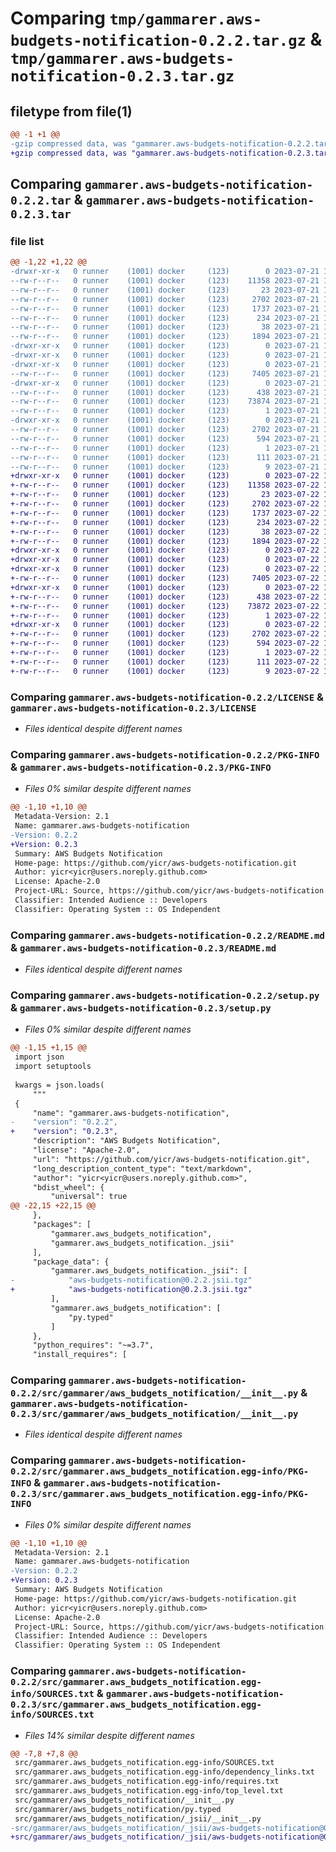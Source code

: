 # Comparing `tmp/gammarer.aws-budgets-notification-0.2.2.tar.gz` & `tmp/gammarer.aws-budgets-notification-0.2.3.tar.gz`

## filetype from file(1)

```diff
@@ -1 +1 @@
-gzip compressed data, was "gammarer.aws-budgets-notification-0.2.2.tar", last modified: Fri Jul 21 19:20:25 2023, max compression
+gzip compressed data, was "gammarer.aws-budgets-notification-0.2.3.tar", last modified: Sat Jul 22 19:18:44 2023, max compression
```

## Comparing `gammarer.aws-budgets-notification-0.2.2.tar` & `gammarer.aws-budgets-notification-0.2.3.tar`

### file list

```diff
@@ -1,22 +1,22 @@
-drwxr-xr-x   0 runner    (1001) docker     (123)        0 2023-07-21 19:20:25.543465 gammarer.aws-budgets-notification-0.2.2/
--rw-r--r--   0 runner    (1001) docker     (123)    11358 2023-07-21 19:20:10.000000 gammarer.aws-budgets-notification-0.2.2/LICENSE
--rw-r--r--   0 runner    (1001) docker     (123)       23 2023-07-21 19:20:10.000000 gammarer.aws-budgets-notification-0.2.2/MANIFEST.in
--rw-r--r--   0 runner    (1001) docker     (123)     2702 2023-07-21 19:20:25.543465 gammarer.aws-budgets-notification-0.2.2/PKG-INFO
--rw-r--r--   0 runner    (1001) docker     (123)     1737 2023-07-21 19:20:10.000000 gammarer.aws-budgets-notification-0.2.2/README.md
--rw-r--r--   0 runner    (1001) docker     (123)      234 2023-07-21 19:20:10.000000 gammarer.aws-budgets-notification-0.2.2/pyproject.toml
--rw-r--r--   0 runner    (1001) docker     (123)       38 2023-07-21 19:20:25.543465 gammarer.aws-budgets-notification-0.2.2/setup.cfg
--rw-r--r--   0 runner    (1001) docker     (123)     1894 2023-07-21 19:20:10.000000 gammarer.aws-budgets-notification-0.2.2/setup.py
-drwxr-xr-x   0 runner    (1001) docker     (123)        0 2023-07-21 19:20:25.543465 gammarer.aws-budgets-notification-0.2.2/src/
-drwxr-xr-x   0 runner    (1001) docker     (123)        0 2023-07-21 19:20:25.543465 gammarer.aws-budgets-notification-0.2.2/src/gammarer/
-drwxr-xr-x   0 runner    (1001) docker     (123)        0 2023-07-21 19:20:25.543465 gammarer.aws-budgets-notification-0.2.2/src/gammarer/aws_budgets_notification/
--rw-r--r--   0 runner    (1001) docker     (123)     7405 2023-07-21 19:20:10.000000 gammarer.aws-budgets-notification-0.2.2/src/gammarer/aws_budgets_notification/__init__.py
-drwxr-xr-x   0 runner    (1001) docker     (123)        0 2023-07-21 19:20:25.543465 gammarer.aws-budgets-notification-0.2.2/src/gammarer/aws_budgets_notification/_jsii/
--rw-r--r--   0 runner    (1001) docker     (123)      438 2023-07-21 19:20:10.000000 gammarer.aws-budgets-notification-0.2.2/src/gammarer/aws_budgets_notification/_jsii/__init__.py
--rw-r--r--   0 runner    (1001) docker     (123)    73874 2023-07-21 19:20:10.000000 gammarer.aws-budgets-notification-0.2.2/src/gammarer/aws_budgets_notification/_jsii/aws-budgets-notification@0.2.2.jsii.tgz
--rw-r--r--   0 runner    (1001) docker     (123)        1 2023-07-21 19:20:10.000000 gammarer.aws-budgets-notification-0.2.2/src/gammarer/aws_budgets_notification/py.typed
-drwxr-xr-x   0 runner    (1001) docker     (123)        0 2023-07-21 19:20:25.543465 gammarer.aws-budgets-notification-0.2.2/src/gammarer.aws_budgets_notification.egg-info/
--rw-r--r--   0 runner    (1001) docker     (123)     2702 2023-07-21 19:20:25.000000 gammarer.aws-budgets-notification-0.2.2/src/gammarer.aws_budgets_notification.egg-info/PKG-INFO
--rw-r--r--   0 runner    (1001) docker     (123)      594 2023-07-21 19:20:25.000000 gammarer.aws-budgets-notification-0.2.2/src/gammarer.aws_budgets_notification.egg-info/SOURCES.txt
--rw-r--r--   0 runner    (1001) docker     (123)        1 2023-07-21 19:20:25.000000 gammarer.aws-budgets-notification-0.2.2/src/gammarer.aws_budgets_notification.egg-info/dependency_links.txt
--rw-r--r--   0 runner    (1001) docker     (123)      111 2023-07-21 19:20:25.000000 gammarer.aws-budgets-notification-0.2.2/src/gammarer.aws_budgets_notification.egg-info/requires.txt
--rw-r--r--   0 runner    (1001) docker     (123)        9 2023-07-21 19:20:25.000000 gammarer.aws-budgets-notification-0.2.2/src/gammarer.aws_budgets_notification.egg-info/top_level.txt
+drwxr-xr-x   0 runner    (1001) docker     (123)        0 2023-07-22 19:18:44.496710 gammarer.aws-budgets-notification-0.2.3/
+-rw-r--r--   0 runner    (1001) docker     (123)    11358 2023-07-22 19:18:30.000000 gammarer.aws-budgets-notification-0.2.3/LICENSE
+-rw-r--r--   0 runner    (1001) docker     (123)       23 2023-07-22 19:18:30.000000 gammarer.aws-budgets-notification-0.2.3/MANIFEST.in
+-rw-r--r--   0 runner    (1001) docker     (123)     2702 2023-07-22 19:18:44.496710 gammarer.aws-budgets-notification-0.2.3/PKG-INFO
+-rw-r--r--   0 runner    (1001) docker     (123)     1737 2023-07-22 19:18:30.000000 gammarer.aws-budgets-notification-0.2.3/README.md
+-rw-r--r--   0 runner    (1001) docker     (123)      234 2023-07-22 19:18:30.000000 gammarer.aws-budgets-notification-0.2.3/pyproject.toml
+-rw-r--r--   0 runner    (1001) docker     (123)       38 2023-07-22 19:18:44.496710 gammarer.aws-budgets-notification-0.2.3/setup.cfg
+-rw-r--r--   0 runner    (1001) docker     (123)     1894 2023-07-22 19:18:30.000000 gammarer.aws-budgets-notification-0.2.3/setup.py
+drwxr-xr-x   0 runner    (1001) docker     (123)        0 2023-07-22 19:18:44.488710 gammarer.aws-budgets-notification-0.2.3/src/
+drwxr-xr-x   0 runner    (1001) docker     (123)        0 2023-07-22 19:18:44.488710 gammarer.aws-budgets-notification-0.2.3/src/gammarer/
+drwxr-xr-x   0 runner    (1001) docker     (123)        0 2023-07-22 19:18:44.496710 gammarer.aws-budgets-notification-0.2.3/src/gammarer/aws_budgets_notification/
+-rw-r--r--   0 runner    (1001) docker     (123)     7405 2023-07-22 19:18:30.000000 gammarer.aws-budgets-notification-0.2.3/src/gammarer/aws_budgets_notification/__init__.py
+drwxr-xr-x   0 runner    (1001) docker     (123)        0 2023-07-22 19:18:44.496710 gammarer.aws-budgets-notification-0.2.3/src/gammarer/aws_budgets_notification/_jsii/
+-rw-r--r--   0 runner    (1001) docker     (123)      438 2023-07-22 19:18:30.000000 gammarer.aws-budgets-notification-0.2.3/src/gammarer/aws_budgets_notification/_jsii/__init__.py
+-rw-r--r--   0 runner    (1001) docker     (123)    73872 2023-07-22 19:18:30.000000 gammarer.aws-budgets-notification-0.2.3/src/gammarer/aws_budgets_notification/_jsii/aws-budgets-notification@0.2.3.jsii.tgz
+-rw-r--r--   0 runner    (1001) docker     (123)        1 2023-07-22 19:18:30.000000 gammarer.aws-budgets-notification-0.2.3/src/gammarer/aws_budgets_notification/py.typed
+drwxr-xr-x   0 runner    (1001) docker     (123)        0 2023-07-22 19:18:44.496710 gammarer.aws-budgets-notification-0.2.3/src/gammarer.aws_budgets_notification.egg-info/
+-rw-r--r--   0 runner    (1001) docker     (123)     2702 2023-07-22 19:18:44.000000 gammarer.aws-budgets-notification-0.2.3/src/gammarer.aws_budgets_notification.egg-info/PKG-INFO
+-rw-r--r--   0 runner    (1001) docker     (123)      594 2023-07-22 19:18:44.000000 gammarer.aws-budgets-notification-0.2.3/src/gammarer.aws_budgets_notification.egg-info/SOURCES.txt
+-rw-r--r--   0 runner    (1001) docker     (123)        1 2023-07-22 19:18:44.000000 gammarer.aws-budgets-notification-0.2.3/src/gammarer.aws_budgets_notification.egg-info/dependency_links.txt
+-rw-r--r--   0 runner    (1001) docker     (123)      111 2023-07-22 19:18:44.000000 gammarer.aws-budgets-notification-0.2.3/src/gammarer.aws_budgets_notification.egg-info/requires.txt
+-rw-r--r--   0 runner    (1001) docker     (123)        9 2023-07-22 19:18:44.000000 gammarer.aws-budgets-notification-0.2.3/src/gammarer.aws_budgets_notification.egg-info/top_level.txt
```

### Comparing `gammarer.aws-budgets-notification-0.2.2/LICENSE` & `gammarer.aws-budgets-notification-0.2.3/LICENSE`

 * *Files identical despite different names*

### Comparing `gammarer.aws-budgets-notification-0.2.2/PKG-INFO` & `gammarer.aws-budgets-notification-0.2.3/PKG-INFO`

 * *Files 0% similar despite different names*

```diff
@@ -1,10 +1,10 @@
 Metadata-Version: 2.1
 Name: gammarer.aws-budgets-notification
-Version: 0.2.2
+Version: 0.2.3
 Summary: AWS Budgets Notification
 Home-page: https://github.com/yicr/aws-budgets-notification.git
 Author: yicr<yicr@users.noreply.github.com>
 License: Apache-2.0
 Project-URL: Source, https://github.com/yicr/aws-budgets-notification.git
 Classifier: Intended Audience :: Developers
 Classifier: Operating System :: OS Independent
```

### Comparing `gammarer.aws-budgets-notification-0.2.2/README.md` & `gammarer.aws-budgets-notification-0.2.3/README.md`

 * *Files identical despite different names*

### Comparing `gammarer.aws-budgets-notification-0.2.2/setup.py` & `gammarer.aws-budgets-notification-0.2.3/setup.py`

 * *Files 0% similar despite different names*

```diff
@@ -1,15 +1,15 @@
 import json
 import setuptools
 
 kwargs = json.loads(
     """
 {
     "name": "gammarer.aws-budgets-notification",
-    "version": "0.2.2",
+    "version": "0.2.3",
     "description": "AWS Budgets Notification",
     "license": "Apache-2.0",
     "url": "https://github.com/yicr/aws-budgets-notification.git",
     "long_description_content_type": "text/markdown",
     "author": "yicr<yicr@users.noreply.github.com>",
     "bdist_wheel": {
         "universal": true
@@ -22,15 +22,15 @@
     },
     "packages": [
         "gammarer.aws_budgets_notification",
         "gammarer.aws_budgets_notification._jsii"
     ],
     "package_data": {
         "gammarer.aws_budgets_notification._jsii": [
-            "aws-budgets-notification@0.2.2.jsii.tgz"
+            "aws-budgets-notification@0.2.3.jsii.tgz"
         ],
         "gammarer.aws_budgets_notification": [
             "py.typed"
         ]
     },
     "python_requires": "~=3.7",
     "install_requires": [
```

### Comparing `gammarer.aws-budgets-notification-0.2.2/src/gammarer/aws_budgets_notification/__init__.py` & `gammarer.aws-budgets-notification-0.2.3/src/gammarer/aws_budgets_notification/__init__.py`

 * *Files identical despite different names*

### Comparing `gammarer.aws-budgets-notification-0.2.2/src/gammarer.aws_budgets_notification.egg-info/PKG-INFO` & `gammarer.aws-budgets-notification-0.2.3/src/gammarer.aws_budgets_notification.egg-info/PKG-INFO`

 * *Files 0% similar despite different names*

```diff
@@ -1,10 +1,10 @@
 Metadata-Version: 2.1
 Name: gammarer.aws-budgets-notification
-Version: 0.2.2
+Version: 0.2.3
 Summary: AWS Budgets Notification
 Home-page: https://github.com/yicr/aws-budgets-notification.git
 Author: yicr<yicr@users.noreply.github.com>
 License: Apache-2.0
 Project-URL: Source, https://github.com/yicr/aws-budgets-notification.git
 Classifier: Intended Audience :: Developers
 Classifier: Operating System :: OS Independent
```

### Comparing `gammarer.aws-budgets-notification-0.2.2/src/gammarer.aws_budgets_notification.egg-info/SOURCES.txt` & `gammarer.aws-budgets-notification-0.2.3/src/gammarer.aws_budgets_notification.egg-info/SOURCES.txt`

 * *Files 14% similar despite different names*

```diff
@@ -7,8 +7,8 @@
 src/gammarer.aws_budgets_notification.egg-info/SOURCES.txt
 src/gammarer.aws_budgets_notification.egg-info/dependency_links.txt
 src/gammarer.aws_budgets_notification.egg-info/requires.txt
 src/gammarer.aws_budgets_notification.egg-info/top_level.txt
 src/gammarer/aws_budgets_notification/__init__.py
 src/gammarer/aws_budgets_notification/py.typed
 src/gammarer/aws_budgets_notification/_jsii/__init__.py
-src/gammarer/aws_budgets_notification/_jsii/aws-budgets-notification@0.2.2.jsii.tgz
+src/gammarer/aws_budgets_notification/_jsii/aws-budgets-notification@0.2.3.jsii.tgz
```

